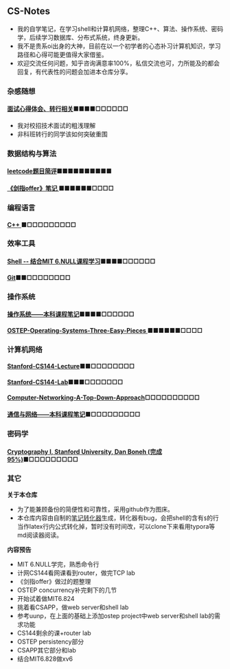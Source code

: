 ## CS-Notes
* 我的自学笔记，在学习shell和计算机网络，整理C++、算法、操作系统、密码学，后续学习数据库、分布式系统，终身更新。
* 我不是贵系oi出身的大神，目前在以一个初学者的心态补习计算机知识，学习路径和心得可能更值得大家借鉴。
* 欢迎交流任何问题，知乎咨询满意率100%，私信交流也可，力所能及的都会回复，有代表性的问题会加进本仓库分享。

### 杂感随想

#### [面试心得体会、转行相关](https://github.com/huangrt01/CS-Notes/blob/master/Notes/Output/%E9%9D%A2%E8%AF%95%E5%BF%83%E5%BE%97%E4%BD%93%E4%BC%9A%E4%B8%8E%E8%BD%AC%E8%A1%8C%E7%9B%B8%E5%85%B3.md)■■■■□□□□□□

  * 我对校招技术面试的粗浅理解
  * 非科班转行的同学该如何突破重围

  

### 数据结构与算法

#### [leetcode题目简评](https://github.com/huangrt01/CS-Notes/blob/master/Notes/Output/leetcode%E9%A2%98%E7%9B%AE%E7%AE%80%E8%AF%84.md)■■■■■■■■■■

#### [《剑指offer》笔记 ](https://github.com/huangrt01/CS-Notes/blob/master/Notes/Output/%E3%80%8A%E5%89%91%E6%8C%87offer%E3%80%8B%E7%AC%94%E8%AE%B0.md)■■■■■■□□□□

### 编程语言

#### [C++ ](https://github.com/huangrt01/CS-Notes/blob/master/Notes/Output/C%2B%2B.md)■□□□□□□□□□

### 效率工具

#### [Shell   --  结合MIT 6.NULL课程学习](https://github.com/huangrt01/CS-Notes/blob/master/Notes/Output/Shell-MIT-6-NULL.md)■■■■□□□□□□

#### [Git](https://github.com/huangrt01/CS-Notes/blob/master/Notes/Output/git.md)■■□□□□□□□□

### 操作系统

#### [操作系统——本科课程笔记](https://github.com/huangrt01/CS-Notes/blob/master/Notes/Output/%E6%93%8D%E4%BD%9C%E7%B3%BB%E7%BB%9F.md)■■■■□□□□□□

#### [OSTEP-Operating-Systems-Three-Easy-Pieces ](https://github.com/huangrt01/CS-Notes/blob/master/Notes/Output/OSTEP-Operating-Systems-Three-Easy-Pieces.md)■■■■■■□□□□

### 计算机网络

#### [Stanford-CS144-Lecture](https://github.com/huangrt01/CS-Notes/blob/master/Notes/Output/Computer-Networking-Lecture-CS144-Stanford.md)■■□□□□□□□□

#### [Stanford-CS144-Lab](https://github.com/huangrt01/CS-Notes/blob/master/Notes/Output/Computer-Networking-Lab-CS144-Stanford.md)■■■□□□□□□□

#### [Computer-Networking-A-Top-Down-Approach](https://github.com/huangrt01/CS-Notes/blob/master/Notes/Output/Computer-Networking-A-Top-Down-Approach.md)□□□□□□□□□□

#### [通信与网络——本科课程笔记](https://github.com/huangrt01/CS-Notes/blob/master/Notes/%E9%80%9A%E4%BF%A1%E4%B8%8E%E7%BD%91%E7%BB%9C.md)■□□□□□□□□□

### 密码学

#### [Cryptography I, Stanford University, Dan Boneh (完成95%)](https://github.com/huangrt01/CS-Notes/blob/master/Notes/Output/Cryptography%20I%2C%20Stanford%20University%2C%20Coursera.md)■□□□□□□□□□

### 其它

**关于本仓库**

* 为了能兼顾备份的简便性和可靠性，采用github作为图床。
* 本仓库内容由自制的[笔记转化器](https://github.com/huangrt01/CS-Notes)生成，转化器有bug，会把shell的含有`$`的行当作latex行内公式转化掉，暂时没有时间改，可以clone下来看用typora等md阅读器阅读。

**内容预告**

* MIT 6.NULL学完，熟悉命令行
* 计网CS144看网课看到router，做完TCP lab
* 《剑指offer》做过的题整理
* OSTEP concurrency补完剩下的几节
* 开始试着做MIT6.824
* 挑着看CSAPP，做web server和shell lab
* 参考uunp，在上面的基础上添加ostep project中web server和shell lab的需求功能
* CS144剩余的课+router lab
* OSTEP persistency部分
* CSAPP其它部分和lab
* 结合MIT6.828做xv6

